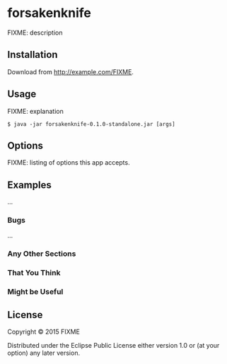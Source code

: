# forsakenknife

FIXME: description

## Installation

Download from http://example.com/FIXME.

## Usage

FIXME: explanation

    $ java -jar forsakenknife-0.1.0-standalone.jar [args]

## Options

FIXME: listing of options this app accepts.

## Examples

...

### Bugs

...

### Any Other Sections
### That You Think
### Might be Useful

## License

Copyright © 2015 FIXME

Distributed under the Eclipse Public License either version 1.0 or (at
your option) any later version.
